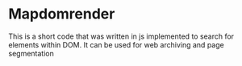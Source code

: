 # Mapdomrender
This is a short code that was written in js implemented to search for elements within DOM. 
It can be used for web archiving and page segmentation
